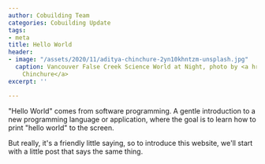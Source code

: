 ```yaml
---
author: Cobuilding Team
categories: Cobuilding Update
tags:
- meta
title: Hello World
header:
- image: "/assets/2020/11/aditya-chinchure-2yn10khntzm-unsplash.jpg"
  caption: Vancouver False Creek Science World at Night, photo by <a href='https://unsplash.com/photos/2yN10KHNTzM'>Aditya
    Chinchure</a>
excerpt: ''

---
```

"Hello World" comes from software programming. A gentle introduction to a new programming language or application, where the goal is to learn how to print "hello world" to the screen.

But really, it's a friendly little saying, so to introduce this website, we'll start with a little post that says the same thing.